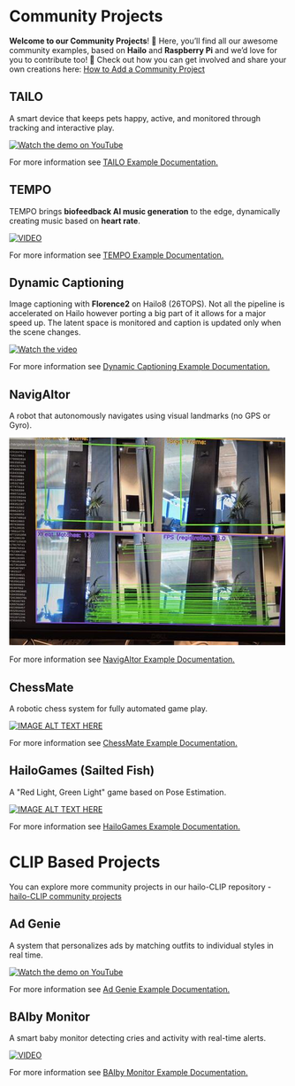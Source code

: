 # Community Projects

**Welcome to our Community Projects**! 🎉
Here, you’ll find all our awesome community examples, based on **Hailo** and **Raspberry Pi** and we’d love for you to contribute too! 🚀
Check out how you can get involved and share your own creations here:
[How to Add a Community Project](../doc/contributing-community-project.md)

## TAILO
A smart device that keeps pets happy, active, and monitored through tracking and interactive play.

[![Watch the demo on YouTube](https://img.youtube.com/vi/dAok4_63W8E/0.jpg)](https://youtu.be/dAok4_63W8E)

For more information see [TAILO Example Documentation.](TAILO/README.md)

## TEMPO

TEMPO brings **biofeedback AI music generation** to the edge, dynamically creating music based on **heart rate**.

[![VIDEO](https://img.youtube.com/vi/xX3PSgciWHs/0.jpg)](https://www.youtube.com/watch?v=xX3PSgciWHs)

For more information see [TEMPO Example Documentation.](TEMPO/README.md)


## Dynamic Captioning

Image captioning with **Florence2** on Hailo8 (26TOPS).
Not all the pipeline is accelerated on Hailo however porting a big part of it allows for a major speed up.
The latent space is monitored and caption is updated only when the scene changes.

[![Watch the video](https://img.youtube.com/vi/nhMLRAJMgh0/0.jpg)](https://youtube.com/shorts/nhMLRAJMgh0?feature=share)

For more information see [Dynamic Captioning Example Documentation.](dynamic_captioning/README.md)

## NavigAItor

A robot that autonomously navigates using visual landmarks (no GPS or Gyro).

![AI Frames Match](Navigator/resources/frame_compare.jpg)


For more information see [NavigAItor Example Documentation.](Navigator/README.md)


## ChessMate

A robotic chess system for fully automated game play.

[![IMAGE ALT TEXT HERE](https://img.youtube.com/vi/YMOs-p2F7OY/0.jpg)](https://www.youtube.com/watch?v=YMOs-p2F7OY)

For more information see [ChessMate Example Documentation.](RoboChess/README.md)


## HailoGames (Sailted Fish)

A "Red Light, Green Light" game based on Pose Estimation.

[![IMAGE ALT TEXT HERE](https://img.youtube.com/vi/TxlH3vfFT-g/hqdefault.jpg)](https://youtube.com/shorts/TxlH3vfFT-g?si=21905bCQhv52vQm4)

For more information see [HailoGames Example Documentation.](sailted_fish/README.md)


# CLIP Based Projects
You can explore more community projects in our hailo-CLIP repository -
[hailo-CLIP community projects](https://github.com/hailo-ai/hailo-CLIP/blob/main/community_projects/community_projects.md)

## Ad Genie
A system that personalizes ads by matching outfits to individual styles in real time.

[![Watch the demo on YouTube](https://img.youtube.com/vi/_PN4cdiFKmw/0.jpg)](<https://youtu.be/_PN4cdiFKmw>)

For more information see [Ad Genie Example Documentation.](https://github.com/hailo-ai/hailo-CLIP/blob/main/community_projects/ad_genie/README.md)


## BAIby Monitor

A smart baby monitor detecting cries and activity with real-time alerts.

[![VIDEO](https://img.youtube.com/vi/sXgL5g_A-u0/0.jpg)](https://youtu.be/sXgL5g_A-u0)

For more information see [BAIby Monitor Example Documentation.](https://github.com/hailo-ai/hailo-CLIP/blob/main/community_projects/baiby_monitor/README.md)


